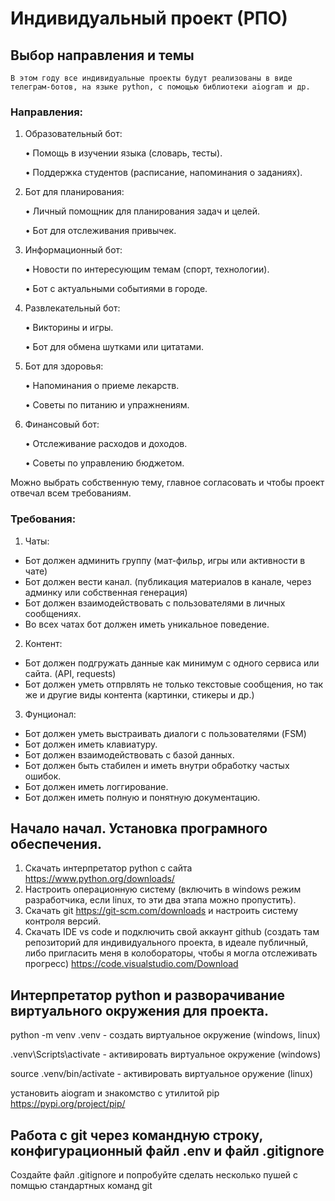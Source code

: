 # Индивидуальный проект (РПО)

## Выбор направления и темы

    В этом году все индивидуальные проекты будут реализованы в виде телеграм-ботов, на языке python, с помощью библиотеки aiogram и др. 

### Направления:

1. Образовательный бот:

   • Помощь в изучении языка (словарь, тесты).

   • Поддержка студентов (расписание, напоминания о заданиях).

2. Бот для планирования:

   • Личный помощник для планирования задач и целей.

   • Бот для отслеживания привычек.

3. Информационный бот:

   • Новости по интересующим темам (спорт, технологии).

   • Бот с актуальными событиями в городе.

4. Развлекательный бот:

   • Викторины и игры.

   • Бот для обмена шутками или цитатами.

5. Бот для здоровья:

   • Напоминания о приеме лекарств.

   • Советы по питанию и упражнениям.

6. Финансовый бот:

   • Отслеживание расходов и доходов.

   • Советы по управлению бюджетом.

Можно выбрать собственную тему, главное согласовать и чтобы проект отвечал всем требованиям.

### Требования:

1. Чаты: 
* Бот должен админить группу (мат-фильр, игры или активности в чате)
* Бот должен вести канал. (публикация материалов в канале, через админку или собственная генерация)
* Бот должен взаимодействовать с пользователями в личных сообщениях.
* Во всех чатах бот должен иметь уникальное поведение.

2. Контент:
* Бот должен подгружать данные как минимум с одного сервиса или сайта. (API, requests)
* Бот должен уметь отпрвлять не только текстовые сообщения, но так же и другие виды контента (картинки, стикеры и др.)

3. Фунционал:
* Бот должен уметь выстраивать диалоги с пользователями (FSM)
* Бот должен иметь клавиатуру. 
* Бот должен взаимодействовать с базой данных.
* Бот должен быть стабилен и иметь внутри обработку частых ошибок.
* Бот должен иметь логгирование.
* Бот должен иметь полную и понятную документацию.

## Начало начал. Установка програмного обеспечения. 
1. Скачать интерпретатор python с сайта https://www.python.org/downloads/
2. Настроить операционную систему (включить в windows режим разработчика, если linux, то эти два этапа можно пропустить).
3. Скачать git https://git-scm.com/downloads и настроить систему контроля версий.
4. Скачать IDE vs code и подключить свой аккаунт github (создать там репозиторий для индивидуального проекта, в идеале публичный, либо пригласить меня в колобораторы, чтобы я могла отслеживать прогресс) https://code.visualstudio.com/Download

## Интерпретатор python и разворачивание виртуального окружения для проекта.

python -m venv .venv - создать виртуальное окружение (windows, linux)

.venv\Scripts\activate - активировать виртуальное окружение (windows)

source .venv/bin/activate - активировать виртуальное оружение (linux)

установить aiogram и знакомство с утилитой pip https://pypi.org/project/pip/

## Работа с git через командную строку, конфигурационный файл .env и файл .gitignore

Создайте файл .gitignore и попробуйте сделать несколько пушей с помщью стандартных команд git
